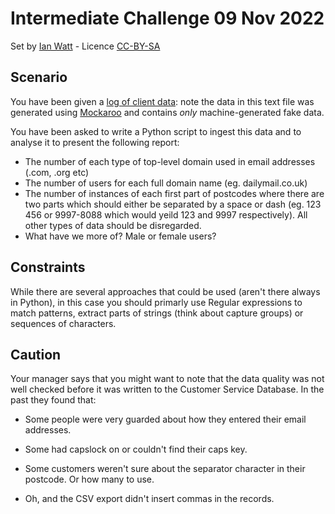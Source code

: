 # Intermediate Challenge 09 Nov 2022
Set by [Ian Watt](https://github.com/watty62) - Licence [CC-BY-SA](https://creativecommons.org/licenses/by-sa/4.0/)

## Scenario
You have been given a [log of client data](fake_client_data.csv): note the data in this text file was generated using [Mockaroo](https://mockaroo.com) and contains _only_ machine-generated fake data. 

You have been asked to write a Python script to ingest this data and to analyse it to present the following report:

* The number of each type of top-level domain used in email addresses (.com, .org etc)
* The number of users for each full domain name (eg. dailymail.co.uk)
* The number of instances of each first part of postcodes where there are two parts which should either be separated by a space or dash (eg. 123 456 or 9997-8088 which would yeild 123 and 9997 respectively). All other types of data should be disregarded.
* What have we more of? Male or female users? 

## Constraints
While there are several approaches that could be used (aren't there always in Python), in this case you should primarly use Regular expressions to match patterns, extract parts of strings (think about capture groups) or sequences of characters. 

## Caution

Your manager says that you might want to note that the data quality was not well checked before it was written to the Customer Service Database. In the past they found that:

* Some people were very guarded about how they entered their email addresses. 

* Some had capslock on or couldn't find their caps key. 

* Some customers weren't sure about the separator character in their postcode. Or how many to use. 

* Oh, and the CSV export didn't insert commas in the records. 
